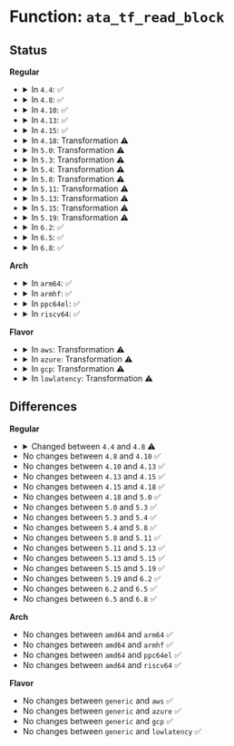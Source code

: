 # Function: <code>ata_tf_read_block</code>

## Status
<b>Regular</b>
<ul>
<li>
<details>
<summary>In <code>4.4</code>: ✅</summary>

```c
u64 ata_tf_read_block(struct ata_taskfile *tf, struct ata_device *dev);
```

**Collision:** Unique Global

**Inline:** No

**Transformation:** False

**Instances:**

```
In drivers/ata/libata-core.c (ffffffff815ca350)
Location: drivers/ata/libata-core.c:697
Inline: False
Direct callers:
  - drivers/ata/libata-scsi.c:ata_scsi_qc_complete
```
**Symbols:**

```
ffffffff815ca350-ffffffff815ca41c: ata_tf_read_block (STB_GLOBAL)
```
</details>
</li>
<li>
<details>
<summary>In <code>4.8</code>: ✅</summary>

```c
u64 ata_tf_read_block(const struct ata_taskfile *tf, struct ata_device *dev);
```

**Collision:** Unique Global

**Inline:** No

**Transformation:** False

**Instances:**

```
In drivers/ata/libata-core.c (ffffffff81622bc0)
Location: drivers/ata/libata-core.c:700
Inline: False
Direct callers:
  - drivers/ata/libata-scsi.c:ata_scsi_qc_complete
  - drivers/ata/libata-scsi.c:ata_scsi_set_sense_information
```
**Symbols:**

```
ffffffff81622bc0-ffffffff81622c6d: ata_tf_read_block (STB_GLOBAL)
```
</details>
</li>
<li>
<details>
<summary>In <code>4.10</code>: ✅</summary>

```c
u64 ata_tf_read_block(const struct ata_taskfile *tf, struct ata_device *dev);
```

**Collision:** Unique Global

**Inline:** No

**Transformation:** False

**Instances:**

```
In drivers/ata/libata-core.c (ffffffff81653730)
Location: drivers/ata/libata-core.c:700
Inline: False
Direct callers:
  - drivers/ata/libata-scsi.c:ata_scsi_qc_complete
  - drivers/ata/libata-scsi.c:ata_scsi_set_sense_information
```
**Symbols:**

```
ffffffff81653730-ffffffff816537dd: ata_tf_read_block (STB_GLOBAL)
```
</details>
</li>
<li>
<details>
<summary>In <code>4.13</code>: ✅</summary>

```c
u64 ata_tf_read_block(const struct ata_taskfile *tf, struct ata_device *dev);
```

**Collision:** Unique Global

**Inline:** No

**Transformation:** False

**Instances:**

```
In drivers/ata/libata-core.c (ffffffff81667e90)
Location: drivers/ata/libata-core.c:700
Inline: False
Direct callers:
  - drivers/ata/libata-scsi.c:ata_scsi_qc_complete
  - drivers/ata/libata-scsi.c:ata_scsi_set_sense_information
```
**Symbols:**

```
ffffffff81667e90-ffffffff81667f3c: ata_tf_read_block (STB_GLOBAL)
```
</details>
</li>
<li>
<details>
<summary>In <code>4.15</code>: ✅</summary>

```c
u64 ata_tf_read_block(const struct ata_taskfile *tf, struct ata_device *dev);
```

**Collision:** Unique Global

**Inline:** No

**Transformation:** False

**Instances:**

```
In drivers/ata/libata-core.c (ffffffff816d1500)
Location: drivers/ata/libata-core.c:700
Inline: False
Direct callers:
  - drivers/ata/libata-scsi.c:ata_scsi_qc_complete
  - drivers/ata/libata-scsi.c:ata_scsi_set_sense_information
```
**Symbols:**

```
ffffffff816d1500-ffffffff816d15ac: ata_tf_read_block (STB_GLOBAL)
```
</details>
</li>
<li>
<details>
<summary>In <code>4.18</code>: Transformation ⚠️</summary>

```c
u64 ata_tf_read_block(const struct ata_taskfile *tf, struct ata_device *dev);
```

**Collision:** Unique Global

**Inline:** No

**Transformation:** True

**Instances:**

```
In drivers/ata/libata-core.c (0)
Location: drivers/ata/libata-core.c:700
Inline: False
Direct callers:
  - drivers/ata/libata-scsi.c:ata_scsi_qc_complete
  - drivers/ata/libata-scsi.c:ata_scsi_set_sense_information
```
**Symbols:**

```
ffffffff8171307f-ffffffff8171309e: ata_tf_read_block.cold.49 (STB_LOCAL)
ffffffff8170dd60-ffffffff8170ddf2: ata_tf_read_block (STB_GLOBAL)
```
</details>
</li>
<li>
<details>
<summary>In <code>5.0</code>: Transformation ⚠️</summary>

```c
u64 ata_tf_read_block(const struct ata_taskfile *tf, struct ata_device *dev);
```

**Collision:** Unique Global

**Inline:** No

**Transformation:** True

**Instances:**

```
In drivers/ata/libata-core.c (0)
Location: drivers/ata/libata-core.c:700
Inline: False
Direct callers:
  - drivers/ata/libata-scsi.c:ata_scsi_qc_complete
  - drivers/ata/libata-scsi.c:ata_scsi_set_sense_information
```
**Symbols:**

```
ffffffff8173552f-ffffffff8173554e: ata_tf_read_block.cold.50 (STB_LOCAL)
ffffffff817301d0-ffffffff81730262: ata_tf_read_block (STB_GLOBAL)
```
</details>
</li>
<li>
<details>
<summary>In <code>5.3</code>: Transformation ⚠️</summary>

```c
u64 ata_tf_read_block(const struct ata_taskfile *tf, struct ata_device *dev);
```

**Collision:** Unique Global

**Inline:** No

**Transformation:** True

**Instances:**

```
In drivers/ata/libata-core.c (0)
Location: drivers/ata/libata-core.c:684
Inline: False
Direct callers:
  - drivers/ata/libata-scsi.c:ata_scsi_qc_complete
  - drivers/ata/libata-scsi.c:ata_scsi_set_sense_information
```
**Symbols:**

```
ffffffff81770f7d-ffffffff81770f9c: ata_tf_read_block.cold (STB_LOCAL)
ffffffff8176b930-ffffffff8176b9c4: ata_tf_read_block (STB_GLOBAL)
```
</details>
</li>
<li>
<details>
<summary>In <code>5.4</code>: Transformation ⚠️</summary>

```c
u64 ata_tf_read_block(const struct ata_taskfile *tf, struct ata_device *dev);
```

**Collision:** Unique Global

**Inline:** No

**Transformation:** True

**Instances:**

```
In drivers/ata/libata-core.c (0)
Location: drivers/ata/libata-core.c:684
Inline: False
Direct callers:
  - drivers/ata/libata-scsi.c:ata_scsi_qc_complete
  - drivers/ata/libata-scsi.c:ata_scsi_set_sense_information
```
**Symbols:**

```
ffffffff81794f7b-ffffffff81794f9a: ata_tf_read_block.cold (STB_LOCAL)
ffffffff8178f9a0-ffffffff8178fa34: ata_tf_read_block (STB_GLOBAL)
```
</details>
</li>
<li>
<details>
<summary>In <code>5.8</code>: Transformation ⚠️</summary>

```c
u64 ata_tf_read_block(const struct ata_taskfile *tf, struct ata_device *dev);
```

**Collision:** Unique Global

**Inline:** No

**Transformation:** True

**Instances:**

```
In drivers/ata/libata-core.c (0)
Location: drivers/ata/libata-core.c:619
Inline: False
Direct callers:
  - drivers/ata/libata-scsi.c:ata_gen_ata_sense
  - drivers/ata/libata-scsi.c:ata_scsi_set_sense_information
```
**Symbols:**

```
ffffffff818593d4-ffffffff818593f3: ata_tf_read_block.cold (STB_LOCAL)
ffffffff818542f0-ffffffff81854384: ata_tf_read_block (STB_GLOBAL)
```
</details>
</li>
<li>
<details>
<summary>In <code>5.11</code>: Transformation ⚠️</summary>

```c
u64 ata_tf_read_block(const struct ata_taskfile *tf, struct ata_device *dev);
```

**Collision:** Unique Global

**Inline:** No

**Transformation:** True

**Instances:**

```
In drivers/ata/libata-core.c (0)
Location: drivers/ata/libata-core.c:619
Inline: False
Direct callers:
  - drivers/ata/libata-scsi.c:ata_gen_ata_sense
  - drivers/ata/libata-scsi.c:ata_scsi_set_sense_information
```
**Symbols:**

```
ffffffff81c173e7-ffffffff81c17406: ata_tf_read_block.cold (STB_LOCAL)
ffffffff818645c0-ffffffff81864654: ata_tf_read_block (STB_GLOBAL)
```
</details>
</li>
<li>
<details>
<summary>In <code>5.13</code>: Transformation ⚠️</summary>

```c
u64 ata_tf_read_block(const struct ata_taskfile *tf, struct ata_device *dev);
```

**Collision:** Unique Global

**Inline:** No

**Transformation:** True

**Instances:**

```
In drivers/ata/libata-core.c (0)
Location: drivers/ata/libata-core.c:619
Inline: False
Direct callers:
  - drivers/ata/libata-scsi.c:ata_gen_ata_sense
  - drivers/ata/libata-scsi.c:ata_scsi_set_sense_information
```
**Symbols:**

```
ffffffff81c09013-ffffffff81c09033: ata_tf_read_block.cold (STB_LOCAL)
ffffffff81847060-ffffffff818470f5: ata_tf_read_block (STB_GLOBAL)
```
</details>
</li>
<li>
<details>
<summary>In <code>5.15</code>: Transformation ⚠️</summary>

```c
u64 ata_tf_read_block(const struct ata_taskfile *tf, struct ata_device *dev);
```

**Collision:** Unique Global

**Inline:** No

**Transformation:** True

**Instances:**

```
In drivers/ata/libata-core.c (0)
Location: drivers/ata/libata-core.c:625
Inline: False
Direct callers:
  - drivers/ata/libata-scsi.c:ata_gen_ata_sense
  - drivers/ata/libata-scsi.c:ata_scsi_set_sense_information
```
**Symbols:**

```
ffffffff81d0d867-ffffffff81d0d887: ata_tf_read_block.cold (STB_LOCAL)
ffffffff818d3d60-ffffffff818d3df5: ata_tf_read_block (STB_GLOBAL)
```
</details>
</li>
<li>
<details>
<summary>In <code>5.19</code>: Transformation ⚠️</summary>

```c
u64 ata_tf_read_block(const struct ata_taskfile *tf, struct ata_device *dev);
```

**Collision:** Unique Global

**Inline:** No

**Transformation:** True

**Instances:**

```
In drivers/ata/libata-core.c (0)
Location: drivers/ata/libata-core.c:632
Inline: False
Direct callers:
  - drivers/ata/libata-scsi.c:ata_gen_ata_sense
  - drivers/ata/libata-scsi.c:ata_scsi_set_sense_information
```
**Symbols:**

```
ffffffff81ed6809-ffffffff81ed683d: ata_tf_read_block.cold (STB_LOCAL)
ffffffff81a24450-ffffffff81a24501: ata_tf_read_block (STB_GLOBAL)
```
</details>
</li>
<li>
<details>
<summary>In <code>6.2</code>: ✅</summary>

```c
u64 ata_tf_read_block(const struct ata_taskfile *tf, struct ata_device *dev);
```

**Collision:** Unique Global

**Inline:** No

**Transformation:** False

**Instances:**

```
In drivers/ata/libata-core.c (ffffffff81ba6450)
Location: drivers/ata/libata-core.c:632
Inline: False
Direct callers:
  - drivers/ata/libata-scsi.c:ata_gen_ata_sense
  - drivers/ata/libata-scsi.c:ata_scsi_set_sense_information
```
**Symbols:**

```
ffffffff81ba6450-ffffffff81ba6536: ata_tf_read_block (STB_GLOBAL)
```
</details>
</li>
<li>
<details>
<summary>In <code>6.5</code>: ✅</summary>

```c
u64 ata_tf_read_block(const struct ata_taskfile *tf, struct ata_device *dev);
```

**Collision:** Unique Global

**Inline:** No

**Transformation:** False

**Instances:**

```
In drivers/ata/libata-core.c (ffffffff81bfcfc0)
Location: drivers/ata/libata-core.c:634
Inline: False
Direct callers:
  - drivers/ata/libata-scsi.c:ata_gen_ata_sense
  - drivers/ata/libata-scsi.c:ata_scsi_set_sense_information
```
**Symbols:**

```
ffffffff81bfcfc0-ffffffff81bfd0a6: ata_tf_read_block (STB_GLOBAL)
```
</details>
</li>
<li>
<details>
<summary>In <code>6.8</code>: ✅</summary>

```c
u64 ata_tf_read_block(const struct ata_taskfile *tf, struct ata_device *dev);
```

**Collision:** Unique Global

**Inline:** No

**Transformation:** False

**Instances:**

```
In drivers/ata/libata-core.c (ffffffff81c52cc0)
Location: drivers/ata/libata-core.c:634
Inline: False
Direct callers:
  - drivers/ata/libata-scsi.c:ata_gen_ata_sense
  - drivers/ata/libata-scsi.c:ata_scsi_set_sense_information
```
**Symbols:**

```
ffffffff81c52cc0-ffffffff81c52da6: ata_tf_read_block (STB_GLOBAL)
```
</details>
</li>
</ul>
<b>Arch</b>
<ul>
<li>
<details>
<summary>In <code>arm64</code>: ✅</summary>

```c
u64 ata_tf_read_block(const struct ata_taskfile *tf, struct ata_device *dev);
```

**Collision:** Unique Global

**Inline:** No

**Transformation:** False

**Instances:**

```
In drivers/ata/libata-core.c (ffff800010999468)
Location: drivers/ata/libata-core.c:684
Inline: False
Direct callers:
  - drivers/ata/libata-scsi.c:ata_scsi_qc_complete
  - drivers/ata/libata-scsi.c:ata_scsi_set_sense_information
```
**Symbols:**

```
ffff800010999468-ffff800010999534: ata_tf_read_block (STB_GLOBAL)
```
</details>
</li>
<li>
<details>
<summary>In <code>armhf</code>: ✅</summary>

```c
u64 ata_tf_read_block(const struct ata_taskfile *tf, struct ata_device *dev);
```

**Collision:** Unique Global

**Inline:** No

**Transformation:** False

**Instances:**

```
In drivers/ata/libata-core.c (c0a693d8)
Location: drivers/ata/libata-core.c:684
Inline: False
Direct callers:
  - drivers/ata/libata-scsi.c:ata_scsi_qc_complete
  - drivers/ata/libata-scsi.c:ata_scsi_set_sense_information
```
**Symbols:**

```
c0a693d8-c0a694c0: ata_tf_read_block (STB_GLOBAL)
```
</details>
</li>
<li>
<details>
<summary>In <code>ppc64el</code>: ✅</summary>

```c
u64 ata_tf_read_block(const struct ata_taskfile *tf, struct ata_device *dev);
```

**Collision:** Unique Global

**Inline:** No

**Transformation:** False

**Instances:**

```
In drivers/ata/libata-core.c (c000000000a5c490)
Location: drivers/ata/libata-core.c:684
Inline: False
Direct callers:
  - drivers/ata/libata-scsi.c:ata_scsi_qc_complete
  - drivers/ata/libata-scsi.c:ata_scsi_set_sense_information
```
**Symbols:**

```
c000000000a5c490-c000000000a5c5ac: ata_tf_read_block (STB_GLOBAL)
```
</details>
</li>
<li>
<details>
<summary>In <code>riscv64</code>: ✅</summary>

```c
u64 ata_tf_read_block(const struct ata_taskfile *tf, struct ata_device *dev);
```

**Collision:** Unique Global

**Inline:** No

**Transformation:** False

**Instances:**

```
In drivers/ata/libata-core.c (ffffffe0005f9e4a)
Location: drivers/ata/libata-core.c:684
Inline: False
Direct callers:
  - drivers/ata/libata-scsi.c:ata_scsi_qc_complete
  - drivers/ata/libata-scsi.c:ata_scsi_set_sense_information
```
**Symbols:**

```
ffffffe0005f9e4a-ffffffe0005f9f14: ata_tf_read_block (STB_GLOBAL)
```
</details>
</li>
</ul>
<b>Flavor</b>
<ul>
<li>
<details>
<summary>In <code>aws</code>: Transformation ⚠️</summary>

```c
u64 ata_tf_read_block(const struct ata_taskfile *tf, struct ata_device *dev);
```

**Collision:** Unique Global

**Inline:** No

**Transformation:** True

**Instances:**

```
In drivers/ata/libata-core.c (0)
Location: drivers/ata/libata-core.c:684
Inline: False
Direct callers:
  - drivers/ata/libata-scsi.c:ata_scsi_qc_complete
  - drivers/ata/libata-scsi.c:ata_scsi_set_sense_information
```
**Symbols:**

```
ffffffff8175a08b-ffffffff8175a0aa: ata_tf_read_block.cold (STB_LOCAL)
ffffffff81754b10-ffffffff81754ba4: ata_tf_read_block (STB_GLOBAL)
```
</details>
</li>
<li>
<details>
<summary>In <code>azure</code>: Transformation ⚠️</summary>

```c
u64 ata_tf_read_block(const struct ata_taskfile *tf, struct ata_device *dev);
```

**Collision:** Unique Global

**Inline:** No

**Transformation:** True

**Instances:**

```
In drivers/ata/libata-core.c (0)
Location: drivers/ata/libata-core.c:684
Inline: False
Direct callers:
  - drivers/ata/libata-scsi.c:ata_scsi_qc_complete
  - drivers/ata/libata-scsi.c:ata_scsi_set_sense_information
```
**Symbols:**

```
ffffffff81739f2b-ffffffff81739f4a: ata_tf_read_block.cold (STB_LOCAL)
ffffffff817349b0-ffffffff81734a44: ata_tf_read_block (STB_GLOBAL)
```
</details>
</li>
<li>
<details>
<summary>In <code>gcp</code>: Transformation ⚠️</summary>

```c
u64 ata_tf_read_block(const struct ata_taskfile *tf, struct ata_device *dev);
```

**Collision:** Unique Global

**Inline:** No

**Transformation:** True

**Instances:**

```
In drivers/ata/libata-core.c (0)
Location: drivers/ata/libata-core.c:684
Inline: False
Direct callers:
  - drivers/ata/libata-scsi.c:ata_scsi_qc_complete
  - drivers/ata/libata-scsi.c:ata_scsi_set_sense_information
```
**Symbols:**

```
ffffffff81789dfb-ffffffff81789e1a: ata_tf_read_block.cold (STB_LOCAL)
ffffffff81784820-ffffffff817848b4: ata_tf_read_block (STB_GLOBAL)
```
</details>
</li>
<li>
<details>
<summary>In <code>lowlatency</code>: Transformation ⚠️</summary>

```c
u64 ata_tf_read_block(const struct ata_taskfile *tf, struct ata_device *dev);
```

**Collision:** Unique Global

**Inline:** No

**Transformation:** True

**Instances:**

```
In drivers/ata/libata-core.c (0)
Location: drivers/ata/libata-core.c:684
Inline: False
Direct callers:
  - drivers/ata/libata-scsi.c:ata_scsi_qc_complete
  - drivers/ata/libata-scsi.c:ata_scsi_set_sense_information
```
**Symbols:**

```
ffffffff817a3c4b-ffffffff817a3c6a: ata_tf_read_block.cold (STB_LOCAL)
ffffffff8179e610-ffffffff8179e6a4: ata_tf_read_block (STB_GLOBAL)
```
</details>
</li>
</ul>

## Differences
<b>Regular</b>
<ul>
<li>
<details>
<summary>Changed between <code>4.4</code> and <code>4.8</code> ⚠️</summary>
<ul>
<li>
<b>Param type changed. </b>
<code>struct ata_taskfile *tf</code> ➡️ <code>const struct ata_taskfile *tf</code>
</li>
</ul>
</details>
</li>
<li>
No changes between <code>4.8</code> and <code>4.10</code> ✅
</li>
<li>
No changes between <code>4.10</code> and <code>4.13</code> ✅
</li>
<li>
No changes between <code>4.13</code> and <code>4.15</code> ✅
</li>
<li>
No changes between <code>4.15</code> and <code>4.18</code> ✅
</li>
<li>
No changes between <code>4.18</code> and <code>5.0</code> ✅
</li>
<li>
No changes between <code>5.0</code> and <code>5.3</code> ✅
</li>
<li>
No changes between <code>5.3</code> and <code>5.4</code> ✅
</li>
<li>
No changes between <code>5.4</code> and <code>5.8</code> ✅
</li>
<li>
No changes between <code>5.8</code> and <code>5.11</code> ✅
</li>
<li>
No changes between <code>5.11</code> and <code>5.13</code> ✅
</li>
<li>
No changes between <code>5.13</code> and <code>5.15</code> ✅
</li>
<li>
No changes between <code>5.15</code> and <code>5.19</code> ✅
</li>
<li>
No changes between <code>5.19</code> and <code>6.2</code> ✅
</li>
<li>
No changes between <code>6.2</code> and <code>6.5</code> ✅
</li>
<li>
No changes between <code>6.5</code> and <code>6.8</code> ✅
</li>
</ul>
<b>Arch</b>
<ul>
<li>
No changes between <code>amd64</code> and <code>arm64</code> ✅
</li>
<li>
No changes between <code>amd64</code> and <code>armhf</code> ✅
</li>
<li>
No changes between <code>amd64</code> and <code>ppc64el</code> ✅
</li>
<li>
No changes between <code>amd64</code> and <code>riscv64</code> ✅
</li>
</ul>
<b>Flavor</b>
<ul>
<li>
No changes between <code>generic</code> and <code>aws</code> ✅
</li>
<li>
No changes between <code>generic</code> and <code>azure</code> ✅
</li>
<li>
No changes between <code>generic</code> and <code>gcp</code> ✅
</li>
<li>
No changes between <code>generic</code> and <code>lowlatency</code> ✅
</li>
</ul>
